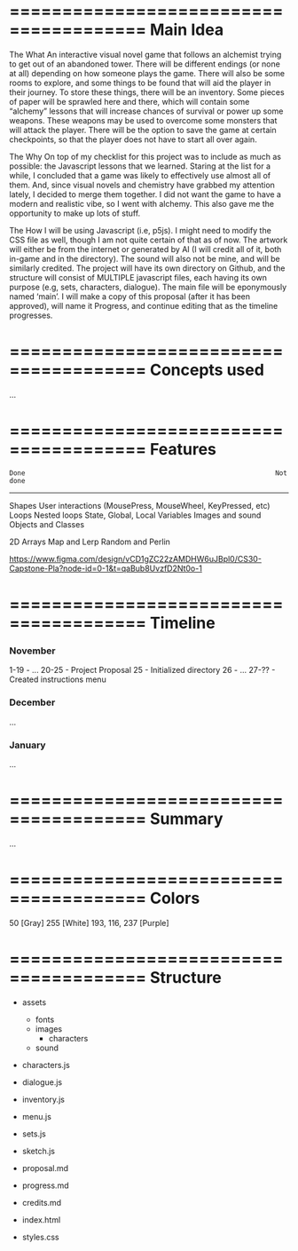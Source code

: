 =======================================
Main Idea
=======================================
The What
An interactive visual novel game that follows an alchemist trying to get out of an abandoned tower. There will be different endings (or none at all) depending on how someone plays the game. There will also be some rooms to explore, and some things to be found that will aid the player in their journey. To store these things, there will be an inventory. Some pieces of paper will be sprawled here and there, which will contain some “alchemy” lessons that will increase chances of survival or power up some weapons. These weapons may be used to overcome some monsters that will attack the player. There will be the option to save the game at certain checkpoints, so that the player does not have to start all over again.

The Why
On top of my checklist for this project was to include as much as possible: the Javascript lessons that we learned. Staring at the list for a while, I concluded that a game was likely to effectively use almost all of them. And, since visual novels and chemistry have grabbed my attention lately, I decided to merge them together. I did not want the game to have a modern and realistic vibe, so I went with alchemy. This also gave me the opportunity to make up lots of stuff.

The How
I will be using Javascript (i.e, p5js). I might need to modify the CSS file as well, though I am not quite certain of that as of now. The artwork will either be from the internet or generated by AI (I will credit all of it, both in-game and in the directory). The sound will also not be mine, and will be similarly credited. The project will have its own directory on Github, and the structure will consist of MULTIPLE javascript files, each having its own purpose (e.g, sets, characters, dialogue). The main file will be eponymously named ‘main’. I will make a copy of this proposal (after it has been approved), will name it Progress, and continue editing that as the timeline progresses.




=======================================
Concepts used
=======================================
...



=======================================
Features
=======================================
    Done                                                               Not done
------------                                                        --------------
Shapes
User interactions (MousePress, MouseWheel, KeyPressed, etc)
Loops
Nested loops
State, Global, Local Variables
Images and sound
Objects and Classes


2D Arrays
Map and Lerp
Random and Perlin

https://www.figma.com/design/vCD1gZC22zAMDHW6uJBpl0/CS30-Capstone-Pla?node-id=0-1&t=qaBub8UvzfD2Nt0o-1


=======================================
Timeline
=======================================

### November ###
1-19    - ...
20-25   - Project Proposal
25      - Initialized directory
26      - ...
27-??   - Created instructions menu


### December ###
...


### January ###
...



=======================================
Summary
=======================================
...



=======================================
Colors
=======================================
50              [Gray]
255             [White]
193, 116, 237   [Purple]



=======================================
Structure
=======================================
- assets
    - fonts
    - images
        - characters
    - sound

- characters.js
- dialogue.js
- inventory.js
- menu.js
- sets.js
- sketch.js

- proposal.md
- progress.md
- credits.md

- index.html
- styles.css